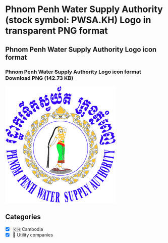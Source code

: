 # Phnom Penh Water Supply Authority (stock symbol: PWSA.KH) Logo in transparent PNG format

## Phnom Penh Water Supply Authority Logo icon format

### Phnom Penh Water Supply Authority Logo icon format Download PNG (142.73 KB)

![Phnom Penh Water Supply Authority Logo icon format Download PNG (142.73 KB)](/img/orig/PWSA.KH-baa17caf.png)



## Categories
- [x] 🇰🇭 Cambodia
- [x] 🚰 Utility companies
